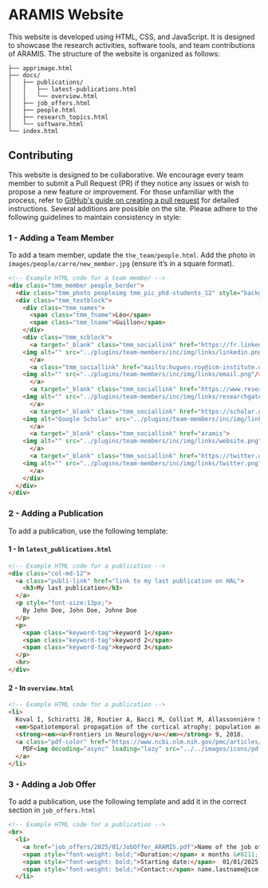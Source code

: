 # ARAMIS Website

This website is developed using HTML, CSS, and JavaScript. It is designed to showcase the 
research activities, software tools, and team contributions of ARAMIS. The structure of 
the website is organized as follows:

```
├── apprimage.html
├── docs/
│   ├── publications/
│   │	├── latest-publications.html
│   │	└── overview.html
│   ├── job_offers.html
│   ├── people.html
│   ├── research_topics.html
│   └── software.html
└── index.html
```

## Contributing

This website is designed to be collaborative. We encourage every team member to submit a 
Pull Request (PR) if they notice any issues or wish to propose a new feature or improvement. 
For those unfamiliar with the process, refer to [GitHub's guide on creating a pull request](https://docs.github.com/en/github/collaborating-with-pull-requests/proposing-changes-to-your-work-with-pull-requests/creating-a-pull-request)
for detailed instructions. Several additions are possible on the site. 
Please adhere to the following guidelines to maintain consistency in style:


### 1 - Adding a Team Member

To add a team member, update the `the_team/people.html`.
Add the photo in `images/people/carre/new_member.jpg` (ensure it’s in a square format).

```html
<!-- Example HTML code for a team member -->
<div class="tmm_member people_border">
  <div class="tmm_photo peopleimg tmm_pic_phd-students_12" style="background: url(../images/people/carre/unknown.png);"></div>
  <div class="tmm_textblock">
    <div class="tmm_names">
      <span class="tmm_fname">Léo</span> 
      <span class="tmm_lname">Guillon</span>
    </div>
    <div class="tmm_scblock">
      <a target="_blank" class="tmm_sociallink" href="https://fr.linkedin.com/">
	<img alt="" src="../plugins/team-members/inc/img/links/linkedin.png"/>
      </a>
      <a class="tmm_sociallink" href="mailto:hugues.roy@icm-institute.org">
	<img alt="" src="../plugins/team-members/inc/img/links/email.png"/>
      </a>
      <a target="_blank" class="tmm_sociallink" href="https://www.researchgate.net/">
	<img alt="" src="../plugins/team-members/inc/img/links/researchgate.png"/>
      </a>
      <a target="_blank" class="tmm_sociallink" href="https://scholar.google.com/" title="Google Scholar">
	<img alt="Google Scholar" src="../plugins/team-members/inc/img/links/customlink.png"/>
      </a>
      <a target="_blank" class="tmm_sociallink" href="aramis">
	<img alt="" src="../plugins/team-members/inc/img/links/website.png"/>
      </a>
      <a target="_blank" class="tmm_sociallink" href="https://twitter.com/"> <!-- a bannir-->
	<img alt="" src="../plugins/team-members/inc/img/links/twitter.png"/>
      </a>
    </div>
  </div>
</div>
```

### 2 - Adding a Publication 

To add a publication, use the following template:

#### 1 - In `latest_publications.html`

```html
<!-- Example HTML code for a publication -->
<div class="col-md-12">
  <a class="publi-link" href="link to my last publication on HAL">
    <h3>My last publication</h3>
  </a>
  <p style="font-size:13px;">
    By John Doe, John Doe, Johne Doe
  </p>
  <p>
    <span class="keyword-tag">keyword 1</span>
    <span class="keyword-tag">keyword 2</span>
    <span class="keyword-tag">keyword 3</span>
  </p>
  <hr>
</div>

```
#### 2 - In `overview.html`

```html
<!-- Example HTML code for a publication -->
<li>
  Koval I, Schiratti JB, Routier A, Bacci M, Colliot M, Allassonnière S, Durrleman S.
  <em>Spatiotemporal propagation of the cortical atrophy: population and individual patterns</em>. In 
  <strong><em><u>Frontiers in Neurology</u></em></strong> 9, 2018. 
  <a class="pdf-color" href="https://www.ncbi.nlm.nih.gov/pmc/articles/PMC5945895/" target="_blank" rel="noopener noreferrer">
    PDF<img decoding="async" loading="lazy" src="../../images/icons/pdf/pdf_logo.png" alt="PDF" width="20" height="17"/>
  </a>
</li>
```

### 3 - Adding a Job Offer

To add a publication, use the following template and add it in the correct section in `job_offers.html`

```html
<!-- Example HTML code for a publication -->
<br>
  <li>
    <a href="job_offers/2025/01/JobOffer_ARAMIS.pdf">Name of the job offer</a> <br>
    <span style="font-weight: bold;">Duration:</span> x months &#8211; 
    <span style="font-weight: bold;">Starting date:</span>  01/01/2025 &#8211; 
    <span style="font-weight: bold;">Contact:</span> name.lastname@icm-instituite.org
  </li>
```

